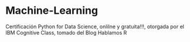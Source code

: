 # Machine-Learning
Certificación Python for Data Science, onlilne y gratuita!!!, otorgada por el IBM Cognitive Class, tomado del Blog Hablamos R
